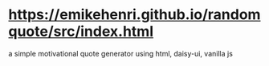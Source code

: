 # https://emikehenri.github.io/randomquote/src/index.html
a simple motivational quote generator using html, daisy-ui, vanilla js
